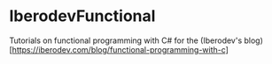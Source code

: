 # IberodevFunctional
Tutorials on functional programming with C# for the (Iberodev's blog) [https://iberodev.com/blog/functional-programming-with-c]
